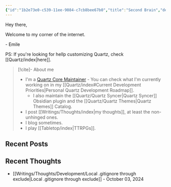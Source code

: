 ```yaml
---
{"id":"1b2e73e0-c539-11ee-9084-c7cb8bee67b0","title":"Second Brain","description":"Personal portfolio and blog.","home":true,"publish":true,"date_created":"Saturday, December 3rd 2022, 3:27:32 pm","date_modified":"Sunday, October 27th 2024, 10:28:59 pm","editing_lock":true,"live_preview":true,"cssclasses":["mado-heading","index-page","home-page"],"path":"index.md","permalink":"/index/","PassFrontmatter":true}
---
```



Hey there,

Welcome to my corner of the internet.

\- Emile

PS: If you're looking for hellp customizing Quartz, check [[Quartz/index\|here]].

> [!cite]- About me
>
> - I'm a [Quartz Core Maintainer](https://quartz.jzhao.xyz/) - You can check what I'm currently working on in my [[Quartz/index#Current Development Priorities\|Personal Quartz Development Roadmap]].
> 	- I also maintain the [[Quartz/Quartz Syncer\|Quartz Syncer]] Obsidian plugin and the [[Quartz/Quartz Themes\|Quartz Themes]] Catalog.
> - I post [[Writings/Thoughts/index\|my thoughts]], at least the non-unhinged ones.
> - I blog sometimes.
> - I play [[Tabletop/index\|TTRPGs]].

<!-- - I write a blog about things that shouldn't need to: [[Writings/Blog/index\|Stating The Obvious]], -->

## Recent Posts



## Recent Thoughts

- [[Writings/Thoughts/Development/Local .gitignore through exclude\|Local .gitignore through exclude]] - October 03, 2024

